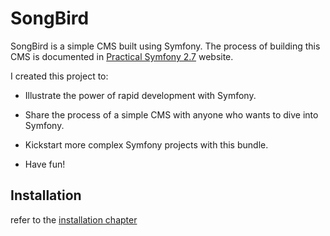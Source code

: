# SongBird

SongBird is a simple CMS built using Symfony. The process of building this CMS is documented in [Practical Symfony 2.7](http://practicalsymfony.com) website.

I created this project to:

* Illustrate the power of rapid development with Symfony.

* Share the process of a simple CMS with anyone who wants to dive into Symfony. 

* Kickstart more complex Symfony projects with this bundle.

* Have fun! 
 
## Installation

refer to the [installation chapter](http://practicalsymfony.com/chapter-3-creating-the-dev-environment/)
